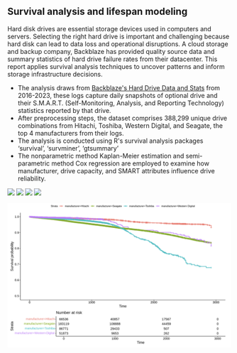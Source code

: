 ## Survival analysis and lifespan modeling

Hard disk drives are essential storage devices used in computers and servers. Selecting the right hard drive is important and challenging because hard disk can lead to data loss and operational disruptions. A cloud storage and backup company, Backblaze has provided quality source data and summary statistics of hard drive failure rates from their datacenter. This report applies survival analysis techniques to uncover patterns and inform storage infrastructure decisions.

* The analysis draws from [Backblaze's Hard Drive Data and Stats](https://www.backblaze.com/cloud-storage/resources/hard-drive-test-data) from 2016-2023, these logs capture daily snapshots of optional drive and their S.M.A.R.T. (Self-Monitoring, Analysis, and Reporting Technology) statistics reported by that drive.
* After preprocessing steps, the dataset comprises 388,299 unique drive combinations from Hitachi, Toshiba, Western Digital, and Seagate, the top 4 manufacturers from their logs.
* The analysis is conducted using R's survival analysis packages ‘survival’, ‘survminer’, ‘gtsummary’
* The nonparametric method Kaplan-Meier estimation and semi-parametric method Cox regression are employed to examine how manufacturer, drive capacity, and SMART attributes influence drive reliability.

[![](https://img.shields.io/badge/R-276DC3?style=for-the-badge&logo=r&logoColor=white)](https://www.r-project.org) [![](https://img.shields.io/badge/Tidyverse-25283D?style=for-the-badge&logo=r&logoColor=white)](https://www.tidyverse.org/) [![](https://img.shields.io/badge/survival-7C98B3?style=for-the-badge&logo=r&logoColor=white)](https://cran.r-project.org/web/packages/survival/index.html) [![](https://img.shields.io/badge/survminer-B5D6B2?style=for-the-badge&logo=r&logoColor=white)](https://github.com/kassambara/survminer) 

<p align="center">
    <img src="KM_survival_curve.png" alt="KM result">
</p>
